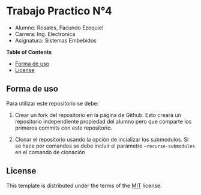 # Trabajo Practico N°4

+ Alumno: Rosales, Facundo Ezequiel
+ Carrera: Ing. Electronica
+ Asignatura: Sistemas Embebidos



**Table of Contents**

- [Forma de uso](#forma-de-uso)
- [License](#license)

## Forma de uso

Para utilizar este repositorio se debe:

1. Crear un fork del repositorio en la página de Github. Esto creará un repositorio independiente propiedad del alumno pero que comparte los primeros commits con este repositorio.

2. Clonar el repositorio usando la opción de incializar los submodulos. Si se hace por comandos se debe incluir el parámetro `–recurse-submodules` en el comando de clonación

## License

This template is distributed under the terms of the [MIT](https://spdx.org/licenses/MIT.html) license.
